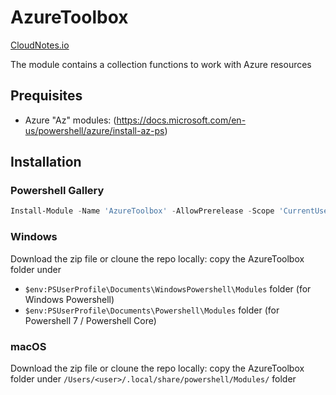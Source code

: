 # AzureToolbox

[CloudNotes.io](https://www.cloudnotes.io)

The module contains a collection functions to work with Azure resources

## Prequisites

- Azure "Az" modules: (https://docs.microsoft.com/en-us/powershell/azure/install-az-ps)

## Installation

### Powershell Gallery

```powershell
Install-Module -Name 'AzureToolbox' -AllowPrerelease -Scope 'CurrentUser'
```

### Windows

Download the zip file or cloune the repo locally: copy the AzureToolbox folder under

- `$env:PSUserProfile\Documents\WindowsPowershell\Modules` folder (for Windows Powershell)
- `$env:PSUserProfile\Documents\Powershell\Modules` folder (for Powershell 7 / Powershell Core)

### macOS

Download the zip file or cloune the repo locally: copy the AzureToolbox folder under `/Users/<user>/.local/share/powershell/Modules/` folder
